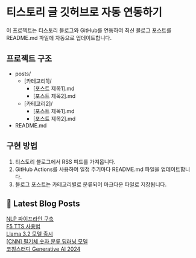 
# 티스토리 글 깃허브로 자동 연동하기

이 프로젝트는 티스토리 블로그와 GitHub를 연동하여 최신 블로그 포스트를 README.md 파일에 자동으로 업데이트합니다.

## 프로젝트 구조

- posts/
  - [카테고리1]/
    - [포스트 제목1].md
    - [포스트 제목2].md
  - [카테고리2]/
    - [포스트 제목1].md
    - [포스트 제목2].md
- README.md

## 구현 방법

1. 티스토리 블로그에서 RSS 피드를 가져옵니다.
2. GitHub Actions를 사용하여 일정 주기마다 README.md 파일을 업데이트합니다.
3. 블로그 포스트는 카테고리별로 분류되어 마크다운 파일로 저장됩니다.

## 📕 Latest Blog Posts

<a href="https://eunmastudio.tistory.com/20">NLP 파이프라인 구축</a></br><a href="https://eunmastudio.tistory.com/19">F5 TTS 사용법</a></br><a href="https://eunmastudio.tistory.com/18">Llama 3.2 모델 출시</a></br><a href="https://eunmastudio.tistory.com/17">[CNN] 필기체 숫자 분류 딥러닝 모델</a></br><a href="https://eunmastudio.tistory.com/16">코칭스터디 Generative AI 2024</a></br>